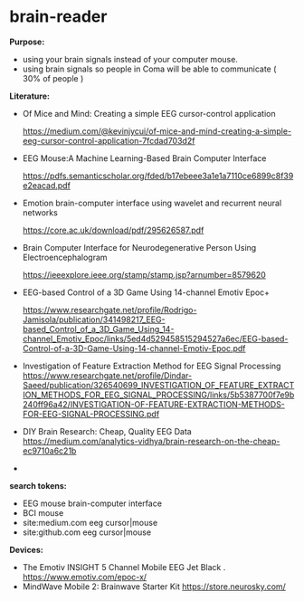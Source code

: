 # brain-reader

**Purpose:**
- using your brain signals instead of your computer mouse.
- using brain signals so people in Coma will be able to communicate ( 30% of people )

**Literature:**
- Of Mice and Mind: Creating a simple EEG cursor-control application

  https://medium.com/@kevinjycui/of-mice-and-mind-creating-a-simple-eeg-cursor-control-application-7fcdad703d2f

- EEG Mouse:A Machine Learning-Based Brain Computer Interface

  https://pdfs.semanticscholar.org/fded/b17ebeee3a1e1a7110ce6899c8f39e2eacad.pdf
  
- Emotion brain-computer interface using wavelet and recurrent neural networks

  https://core.ac.uk/download/pdf/295626587.pdf
  
- Brain Computer Interface for Neurodegenerative Person Using Electroencephalogram

  https://ieeexplore.ieee.org/stamp/stamp.jsp?arnumber=8579620

- EEG-based Control of a 3D Game Using 14-channel Emotiv Epoc+

  https://www.researchgate.net/profile/Rodrigo-Jamisola/publication/341498217_EEG-based_Control_of_a_3D_Game_Using_14-channel_Emotiv_Epoc/links/5ed4d529458515294527a6ec/EEG-based-Control-of-a-3D-Game-Using-14-channel-Emotiv-Epoc.pdf

- Investigation of Feature Extraction Method for EEG Signal Processing
  https://www.researchgate.net/profile/Dindar-Saeed/publication/326540699_INVESTIGATION_OF_FEATURE_EXTRACTION_METHODS_FOR_EEG_SIGNAL_PROCESSING/links/5b5387700f7e9b240ff96a42/INVESTIGATION-OF-FEATURE-EXTRACTION-METHODS-FOR-EEG-SIGNAL-PROCESSING.pdf

- DIY Brain Research: Cheap, Quality EEG Data
  https://medium.com/analytics-vidhya/brain-research-on-the-cheap-ec9710a6c21b 
  
-   
  
**search tokens:**
- EEG mouse  brain-computer interface
- BCI mouse
- site:medium.com eeg cursor|mouse
- site:github.com eeg cursor|mouse


**Devices:**
- The Emotiv INSIGHT 5 Channel Mobile EEG Jet Black . https://www.emotiv.com/epoc-x/
- MindWave Mobile 2: Brainwave Starter Kit https://store.neurosky.com/
